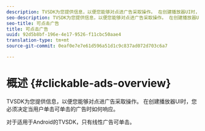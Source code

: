 ```yaml
---
description: TVSDK为您提供信息，以便您能够对点进广告采取操作。 在创建播放器UI时，您必须决定当用户单击可单击的广告时如何响应。
seo-description: TVSDK为您提供信息，以便您能够对点进广告采取操作。 在创建播放器UI时，您必须决定当用户单击可单击的广告时如何响应。
seo-title: 可点击广告
title: 可点击广告
uuid: 92d5b8bf-196e-4e17-9526-f11cbc50aae4
translation-type: tm+mt
source-git-commit: 0eaf0e7e7e61d596a51d1c9c837ad072d703c6a7

---
```



# 概述 {#clickable-ads-overview}

TVSDK为您提供信息，以便您能够对点进广告采取操作。 在创建播放器UI时，您必须决定当用户单击可单击的广告时如何响应。

对于适用于Android的TVSDK，只有线性广告可单击。
